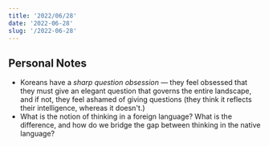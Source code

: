 ```yaml
---
title: '2022/06/28'
date: '2022-06-28'
slug: '/2022-06-28'
---
```


## Personal Notes
- Koreans have a *sharp question obsession* — they feel obsessed that they must give an elegant question that governs the entire landscape, and if not, they feel ashamed of giving questions (they think it reflects their intelligence, whereas it doesn't.)
- What is the notion of thinking in a foreign language? What is the difference, and how do we bridge the gap between thinking in the native language?